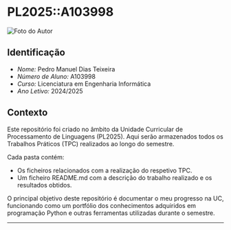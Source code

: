 # PL2025::A103998

![Foto do Autor](https://avatars.githubusercontent.com/u/131169410?v=4) 

## Identificação
- *Nome:* Pedro Manuel Dias Teixeira
- *Número de Aluno:* A103998
- *Curso:* Licenciatura em Engenharia Informática  
- *Ano Letivo:* 2024/2025  

## Contexto
Este repositório foi criado no âmbito da Unidade Curricular de Processamento de Linguagens (PL2025).
Aqui serão armazenados todos os Trabalhos Práticos (TPC) realizados ao longo do semestre.

Cada pasta contém:

- Os ficheiros relacionados com a realização do respetivo TPC.
- Um ficheiro README.md com a descrição do trabalho realizado e os resultados obtidos.

O principal objetivo deste repositório é documentar o meu progresso na UC, funcionando como um portfólio dos conhecimentos adquiridos em programação Python e outras ferramentas utilizadas durante o semestre.

---
